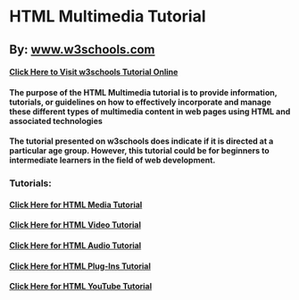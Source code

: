 # HTML Multimedia Tutorial

## By: www.w3schools.com
#### [Click Here to Visit w3schools Tutorial Online](https://www.w3schools.com/html/html_media.asp)

#### The purpose of the HTML Multimedia tutorial is to provide information, tutorials, or guidelines on how to effectively incorporate and manage these different types of multimedia content in web pages using HTML and associated technologies​

#### The tutorial presented on w3schools does indicate if it is directed at a particular age group. However, this tutorial could be for beginners to intermediate learners in the field of web development.

### Tutorials:
#### [Click Here for HTML Media Tutorial](https://github.com/rwn3x/1600-Final_Project/blob/ff280c7d71df0a084208335276cb80856177f01e/HTMLMedia.md)
#### [Click Here for HTML Video Tutorial](https://github.com/rwn3x/1600-Final_Project/blob/d9a11473ff0d1a9306792fd0c3614ce1fda7f878/HTMLVideo.md)
#### [Click Here for HTML Audio Tutorial](https://github.com/rwn3x/1600-Final_Project/blob/a07dddec4db9894fdfb86a23a6c593d82bea434d/HTMLAudio.md)
#### [Click Here for HTML Plug-Ins Tutorial](https://github.com/rwn3x/1600-Final_Project/blob/3fcb0011cf6fb72772f4de7338a256ad7e9b2be1/HTMLPlugIns.md)
#### [Click Here for HTML YouTube Tutorial](https://github.com/rwn3x/1600-Final_Project/blob/30f42b5b67a9d6d39439e4448c89fec24f08e974/HTMLYouTube.md)

